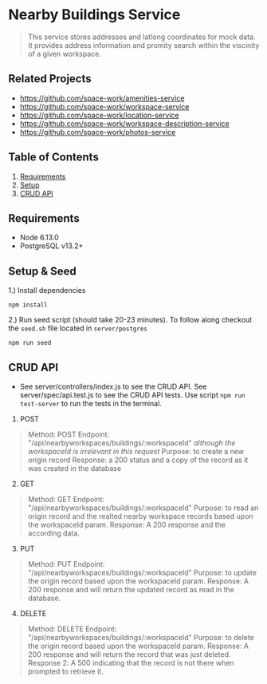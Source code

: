 # Nearby Buildings Service

> This service stores addresses and latlong coordinates for mock data. It provides address information and promity search within the viscinity of a given workspace.

## Related Projects

  - https://github.com/space-work/amenities-service
  - https://github.com/space-work/workspace-service
  - https://github.com/space-work/location-service
  - https://github.com/space-work/workspace-description-service
  - https://github.com/space-work/photos-service

## Table of Contents

1. [Requirements](#requirements)
2. [Setup](#setup)
3. [CRUD API](#crud)

## Requirements

- Node 6.13.0
- PostgreSQL v13.2+

## Setup & Seed

1.) Install dependencies

```console
npm install
```
2.) Run seed script (should take 20-23 minutes). To follow along checkout the `seed.sh` file located in `server/postgres`

```console
npm run seed
```

## CRUD API
- See server/controllers/index.js to see the CRUD API. See server/spec/api.test.js to see the CRUD API tests. Use script `npm run test-server` to run the tests in the terminal.
1. POST
> Method: POST
> Endpoint: "/api/nearbyworkspaces/buildings/:workspaceId" *although the workspaceId is irrelevant in this request*
> Purpose: to create a new origin record
> Response: a 200 status and a copy of the record as it was created in the database
2. GET
> Method: GET
> Endpoint: "/api/nearbyworkspaces/buildings/:workspaceId"
> Purpose: to read an origin record and the realted nearby workspace records based upon the workspaceId param.
> Response: A 200 response and the according data.
3. PUT
> Method: PUT
> Endpoint: "/api/nearbyworkspaces/buildings/:workspaceId"
> Purpose: to update the origin record based upon the workspaceId param.
> Response: A 200 response and will return the updated record as read in the database.
4. DELETE
> Method: DELETE
> Endpoint: "/api/nearbyworkspaces/buildings/:workspaceId"
> Purpose: to delete the origin record based upon the workspaceId param.
> Response: A 200 response and will return the record that was just deleted.
> Response 2: A 500 indicating that the record is not there when prompted to retrieve it.

